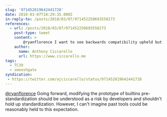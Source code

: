 ```yaml
---
slug: '971452819642441728'
date: 2018-03-07T18:29:35.000Z
in-reply-to: /posts/2018/03/07/971452250693558273
references:
  - url: /posts/2018/03/07/971452250693558273
    post-type: tweet
    content: >
        @ryanflorence I want to see backwards compatibility upheld but my impression is that this expectation has already been broken for MooTools sites. I could be wrong though.
    author:
      name: Anthony Ciccarello
      url: https://www.ciccarello.me
tags:
  - TC39
  - smooshgate
syndication:
 - https://twitter.com/ajciccarello/status/971452819642441728
---
```


[@ryanflorence](https://twitter.com/ryanflorence) Going forward, modifying the prototype of builtins pre-standardization should be understood as a risk by developers and shouldn't hold up standardization. However, I can't imagine past tools could be reasonably held to this expectation.
